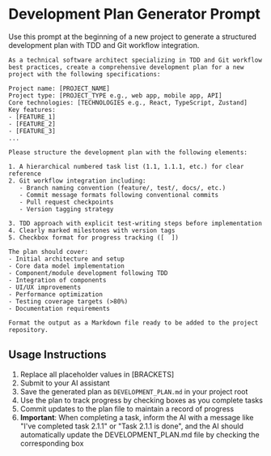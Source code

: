 # Development Plan Generator Prompt

Use this prompt at the beginning of a new project to generate a structured development plan with TDD and Git workflow integration.

```
As a technical software architect specializing in TDD and Git workflow best practices, create a comprehensive development plan for a new project with the following specifications:

Project name: [PROJECT_NAME]
Project type: [PROJECT_TYPE e.g., web app, mobile app, API]
Core technologies: [TECHNOLOGIES e.g., React, TypeScript, Zustand]
Key features:
- [FEATURE_1]
- [FEATURE_2]
- [FEATURE_3]
...

Please structure the development plan with the following elements:

1. A hierarchical numbered task list (1.1, 1.1.1, etc.) for clear reference
2. Git workflow integration including:
   - Branch naming convention (feature/, test/, docs/, etc.)
   - Commit message formats following conventional commits
   - Pull request checkpoints
   - Version tagging strategy

3. TDD approach with explicit test-writing steps before implementation
4. Clearly marked milestones with version tags
5. Checkbox format for progress tracking ([  ])

The plan should cover:
- Initial architecture and setup
- Core data model implementation
- Component/module development following TDD
- Integration of components
- UI/UX improvements
- Performance optimization
- Testing coverage targets (>80%)
- Documentation requirements

Format the output as a Markdown file ready to be added to the project repository.
```

## Usage Instructions

1. Replace all placeholder values in [BRACKETS]
2. Submit to your AI assistant
3. Save the generated plan as `DEVELOPMENT_PLAN.md` in your project root
4. Use the plan to track progress by checking boxes as you complete tasks
5. Commit updates to the plan file to maintain a record of progress
6. **Important**: When completing a task, inform the AI with a message like "I've completed task 2.1.1" or "Task 2.1.1 is done", and the AI should automatically update the DEVELOPMENT_PLAN.md file by checking the corresponding box
